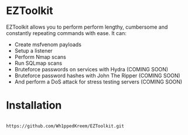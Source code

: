 # **EZToolkit**
EZToolkit allows you to perform perform lengthy, cumbersome and constantly repeating commands with ease. It can:
 - Create msfvenom payloads
 - Setup a listener
 - Perform Nmap scans
 - Run SQLmap scans
 - Bruteforce passwords on services with Hydra (COMING SOON)
 - Bruteforce password hashes with John The Ripper (COMING SOON)
 - And perform a DoS attack for stress testing servers (COMING SOON)

# **Installation**
```

https://github.com/Wh1ppedKreem/EZToolkit.git
```

